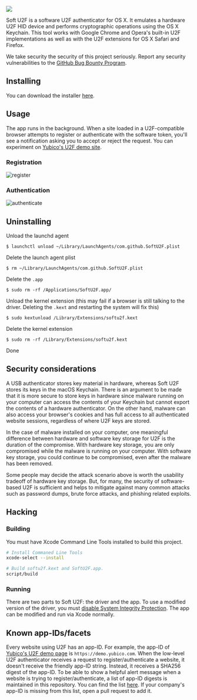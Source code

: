 ![](https://user-images.githubusercontent.com/1144197/28190263-470a80d2-67e7-11e7-81e6-17895d70bf75.png)

Soft U2F is a software U2F authenticator for OS X. It emulates a hardware U2F HID device and performs cryptographic operations using the OS X Keychain. This tool works with Google Chrome and Opera's built-in U2F implementations as well as with the U2F extensions for OS X Safari and Firefox.

We take security the security of this project seriously. Report any security vulnerabilities to the [GitHub Bug Bounty Program](https://hackerone.com/github).

## Installing

You can download the installer [here](https://github.com/github/SoftU2F/releases/download/0.0.8/SoftU2F.pkg).

## Usage

The app runs in the background. When a site loaded in a U2F-compatible browser attempts to register or authenticate with the software token, you'll see a notification asking you to accept or reject the request. You can experiment on [Yubico's U2F demo site](https://demo.yubico.com/u2f).

### Registration

![register](https://cloud.githubusercontent.com/assets/1144197/25875975/9bb638bc-34d7-11e7-8327-8f8a6be4a52d.png)

### Authentication

![authenticate](https://cloud.githubusercontent.com/assets/1144197/25875979/a710b67e-34d7-11e7-853c-ca54f9a24ee8.png)

## Uninstalling

Unload the launchd agent

```
$ launchctl unload ~/Library/LaunchAgents/com.github.SoftU2F.plist
```

Delete the launch agent plist

```
$ rm ~/Library/LaunchAgents/com.github.SoftU2F.plist
```

Delete the `.app`

```
$ sudo rm -rf /Applications/SoftU2F.app/
```

Unload the kernel extension (this may fail if a browser is still talking to the driver. Deleting the `.kext` and restarting the system will fix this)

```
$ sudo kextunload /Library/Extensions/softu2f.kext
```

Delete the kernel extension

```
$ sudo rm -rf /Library/Extensions/softu2f.kext
```

Done

## Security considerations

A USB authenticator stores key material in hardware, whereas Soft U2F stores its keys in the macOS Keychain. There is an argument to be made that it is more secure to store keys in hardware since malware running on your computer can access the contents of your Keychain but cannot export the contents of a hardware authenticator. On the other hand, malware can also access your browser's cookies and has full access to all authenticated website sessions, regardless of where U2F keys are stored.

In the case of malware installed on your computer, one meaningful difference between hardware and software key storage for U2F is the duration of the compromise. With hardware key storage, you are only compromised while the malware is running on your computer. With software key storage, you could continue to be compromised, even after the malware has been removed.

Some people may decide the attack scenario above is worth the usability tradeoff of hardware key storage. But, for many, the security of software-based U2F is sufficient and helps to mitigate against many common attacks such as password dumps, brute force attacks, and phishing related exploits.

## Hacking

### Building

You must have Xcode Command Line Tools installed to build this project.

```bash
# Install Commaned Line Tools
xcode-select --install

# Build softu2f.kext and SoftU2F.app.
script/build
```

### Running

There are two parts to Soft U2F: the driver and the app. To use a modified version of the driver, you must [disable System Integrity Protection](https://developer.apple.com/library/content/documentation/Security/Conceptual/System_Integrity_Protection_Guide/ConfiguringSystemIntegrityProtection/ConfiguringSystemIntegrityProtection.html#//apple_ref/doc/uid/TP40016462-CH5-SW1). The app can be modified and run via Xcode normally.

## Known app-IDs/facets

Every website using U2F has an app-ID. For example, the app-ID of [Yubico's U2F demo page](https://demo.yubico.com/u2f) is `https://demo.yubico.com`. When the low-level U2F authenticator receives a request to register/authenticate a website, it doesn't receive the friendly app-ID string. Instead, it receives a SHA256 digest of the app-ID. To be able to show a helpful alert message when a website is trying to register/authenticate, a list of app-ID digests is maintained in this repository. You can find the list [here](https://github.com/github/SoftU2F/blob/master/SoftU2FTool/KnownFacets.swift). If your company's app-ID is missing from this list, open a pull request to add it.
